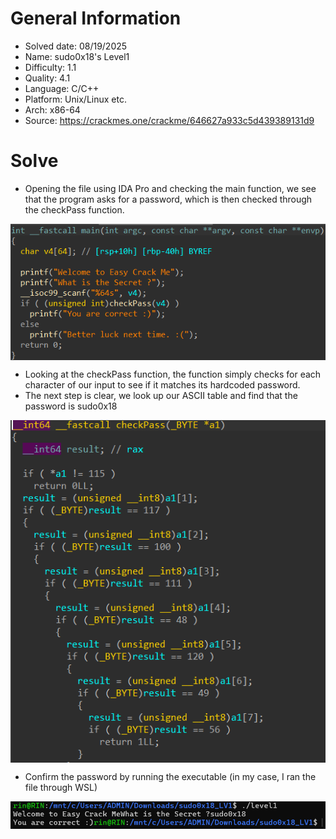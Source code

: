 # General Information
- Solved date: 08/19/2025
- Name: sudo0x18's Level1
- Difficulty: 1.1
- Quality: 4.1
- Language: C/C++
- Platform: Unix/Linux etc.
- Arch: x86-64
- Source: https://crackmes.one/crackme/646627a933c5d439389131d9
# Solve
- Opening the file using IDA Pro and checking the main function, we see that the program asks for a password, which is then checked through the checkPass function.

<div style="margin: auto; display: flex; justify-content: center; align-items: center">
    <img 
        style="text-align: center; display: block; margin-left: auto; margin-right: auto"
        src="./Pictures/main.png"
        alt="main function">
    </img>
</div>

- Looking at the checkPass function, the function simply checks for each character of our input to see if it matches its hardcoded password.
- The next step is clear, we look up our ASCII table and find that the password is sudo0x18

<div style="margin: auto; display: flex; justify-content: center; align-items: center">
    <img 
        style="text-align: center; display: block; margin-left: auto; margin-right: auto"
        src="./Pictures/checkPass.png"
        alt="checkPass function">
    </img>
</div>

- Confirm the password by running the executable (in my case, I ran the file through WSL)

<div style="margin: auto; display: flex; justify-content: center; align-items: center">
    <img 
        style="text-align: center; display: block; margin-left: auto; margin-right: auto"
        src="./Pictures/confirm.png"
        alt="Confirm answer">
    </img>
</div>